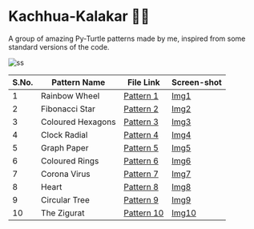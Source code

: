 # Kachhua-Kalakar 🐢🎨
A group of amazing Py-Turtle patterns made by me, inspired from some standard versions of the code.

![ss](https://user-images.githubusercontent.com/64016811/132805595-5f1afa6e-5e0a-4e54-8a7c-96db9b8bc526.png)


| S.No. | Pattern Name | File Link | Screen-shot |
|-------|--------------|-----------|-------------|
| 1 | Rainbow Wheel  | [Pattern 1](https://raw.githubusercontent.com/MainakRepositor/Kachhua-Kalakar/master/pat1.py) | [Img1](https://raw.githubusercontent.com/MainakRepositor/Kachhua-Kalakar/master/s10.jpg) |
| 2 | Fibonacci Star | [Pattern 2](https://raw.githubusercontent.com/MainakRepositor/Kachhua-Kalakar/master/pat2.py) | [Img2](https://raw.githubusercontent.com/MainakRepositor/Kachhua-Kalakar/master/s9.jpg) |
| 3 | Coloured Hexagons | [Pattern 3](https://raw.githubusercontent.com/MainakRepositor/Kachhua-Kalakar/master/pat3.py) | [Img3](https://raw.githubusercontent.com/MainakRepositor/Kachhua-Kalakar/master/s8.jpg) |
| 4 | Clock Radial | [Pattern 4](https://raw.githubusercontent.com/MainakRepositor/Kachhua-Kalakar/master/pat4.py) | [Img4](https://raw.githubusercontent.com/MainakRepositor/Kachhua-Kalakar/master/s7.jpg) |
| 5 | Graph Paper | [Pattern 5](https://raw.githubusercontent.com/MainakRepositor/Kachhua-Kalakar/master/pat5.py) | [Img5](https://raw.githubusercontent.com/MainakRepositor/Kachhua-Kalakar/master/s6.jpg) |
| 6 | Coloured Rings | [Pattern 6](https://raw.githubusercontent.com/MainakRepositor/Kachhua-Kalakar/master/pat6.py) | [Img6](https://raw.githubusercontent.com/MainakRepositor/Kachhua-Kalakar/master/s5.jpg) |
| 7 | Corona Virus | [Pattern 7](https://raw.githubusercontent.com/MainakRepositor/Kachhua-Kalakar/master/pat7.py) | [Img7](https://raw.githubusercontent.com/MainakRepositor/Kachhua-Kalakar/master/s4.jpg) |
| 8 | Heart | [Pattern 8](https://raw.githubusercontent.com/MainakRepositor/Kachhua-Kalakar/master/pat8.py) | [Img8](https://raw.githubusercontent.com/MainakRepositor/Kachhua-Kalakar/master/s3.jpg) |
| 9 | Circular Tree | [Pattern 9](https://raw.githubusercontent.com/MainakRepositor/Kachhua-Kalakar/master/pat9.py) | [Img9](https://raw.githubusercontent.com/MainakRepositor/Kachhua-Kalakar/master/s2.jpg) |
| 10 | The Zigurat | [Pattern 10](https://raw.githubusercontent.com/MainakRepositor/Kachhua-Kalakar/master/pat10.py) | [Img10](https://raw.githubusercontent.com/MainakRepositor/Kachhua-Kalakar/master/s1.jpg) |
